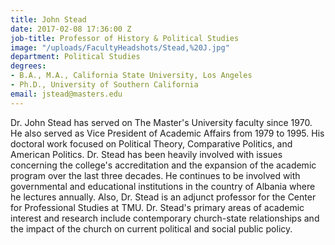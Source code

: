 ```yaml
---
title: John Stead
date: 2017-02-08 17:36:00 Z
job-title: Professor of History & Political Studies
image: "/uploads/FacultyHeadshots/Stead,%20J.jpg"
department: Political Studies
degrees:
- B.A., M.A., California State University, Los Angeles
- Ph.D., University of Southern California
email: jstead@masters.edu
---
```


Dr. John Stead has served on The Master's University faculty since 1970. He also served as Vice President of Academic Affairs from 1979 to 1995. His doctoral work focused on Political Theory, Comparative Politics, and American Politics. Dr. Stead has been heavily involved with issues concerning the college's accreditation and the expansion of the academic program over the last three decades. He continues to be involved with governmental and educational institutions in the country of Albania where he lectures annually. Also, Dr. Stead is an adjunct professor for the Center for Professional Studies at TMU. Dr. Stead's primary areas of academic interest and research include contemporary church-state relationships and the impact of the church on current political and social public policy.